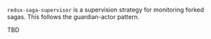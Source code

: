 `redux-saga-supervisor` is a supervision strategy for monitoring forked sagas. This follows the guardian-actor pattern.

TBD
